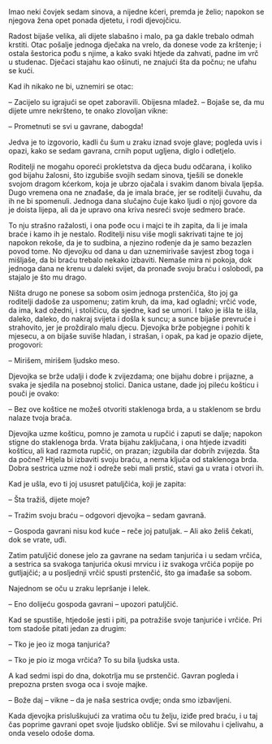 Imao neki čovjek sedam sinova, a nijedne kćeri, premda je želio; napokon se njegova žena opet ponada djetetu, i rodi djevojčicu.

Radost bijaše velika, ali dijete slabašno i malo, pa ga dakle trebalo odmah krstiti. Otac pošalje jednoga dječaka na vrelo, da donese vode za krštenje; i ostala šestorica pođu s njime, a kako svaki htjede da zahvati, padne im vrč u studenac. Dječaci stajahu kao ošinuti, ne znajući šta da počnu; ne ufahu se kući.

Kad ih nikako ne bi, uznemiri se otac:

– Zacijelo su igrajući se opet zaboravili. Obijesna mladež. – Bojaše se, da mu dijete umre nekršteno, te onako zlovoljan vikne:

– Prometnuti se svi u gavrane, dabogda!

Jedva je to izgovorio, kadli ču šum u zraku iznad svoje glave; pogleda uvis i opazi, kako se sedam gavrana, crnih poput ugljena, diglo i odletjelo.

Roditelji ne mogahu oporeći prokletstva da djeca budu odčarana, i koliko god bijahu žalosni, što izgubiše svojih sedam sinova, tješili se donekle svojom dragom kćerkom, koja je ubrzo ojačala i svakim danom bivala ljepša. Dugo vremena ona ne znađaše, da je imala braće, jer se roditelji čuvahu, da ih ne bi spomenuli. Jednoga dana slučajno čuje kako ljudi o njoj govore da je doista lijepa, ali da je upravo ona kriva nesreći svoje sedmero braće.

To nju strašno ražalosti, i ona pođe ocu i majci te ih zapita, da li je imala braće i kamo ih je nestalo. Roditelji nisu više mogli sakrivati tajne te joj napokon rekoše, da je to sudbina, a njezino rođenje da je samo bezazlen povod tome. No djevojku od dana u dan uznemirivaše savjest zbog toga i mišljaše, da bi braću trebalo nekako izbaviti. Nemaše mira ni pokoja, dok jednoga dana ne krenu u daleki svijet, da pronađe svoju braću i oslobodi, pa stajalo je što mu drago.

Ništa drugo ne ponese sa sobom osim jednoga prstenčića, što joj ga roditelji dadoše za uspomenu; zatim kruh, da ima, kad ogladni; vrčić vode, da ima, kad ožedni, i stoličicu, da sjedne, kad se umori. I tako je išla te išla, daleko, daleko, do nakraj svijeta i došla k suncu; a sunce bijaše prevruće i strahovito, jer je proždiralo malu djecu. Djevojka brže pobjegne i pohiti k mjesecu, a on bijaše suviše hladan, i strašan, i opak, pa kad je opazio dijete, progovori:

– Mirišem, mirišem ljudsko meso.

Djevojka se brže udalji i dođe k zvijezdama; one bijahu dobre i prijazne, a svaka je sjedila na posebnoj stolici. Danica ustane, dade joj pileću košticu i pouči je ovako:

– Bez ove koštice ne možeš otvoriti staklenoga brda, a u staklenom se brdu nalaze tvoja braća.

Djevojka uzme košticu, pomno je zamota u rupčić i zaputi se dalje; napokon stigne do staklenoga brda. Vrata bijahu zaključana, i ona htjede izvaditi košticu, ali kad razmota rupčić, on prazan; izgubila dar dobrih zvijezda. Šta da počne? Htjela bi izbaviti svoju braću, a nema ključa od staklenoga brda. Dobra sestrica uzme nož i odreže sebi mali prstić, stavi ga u vrata i otvori ih.

Kad je ušla, evo ti joj ususret patuljčića, koji je zapita:

– Šta tražiš, dijete moje?

– Tražim svoju braću – odgovori djevojka – sedam gavranâ.

– Gospoda gavrani nisu kod kuće – reče joj patuljak. – Ali ako želiš čekati, dok se vrate, uđi.

Zatim patuljčić donese jelo za gavrane na sedam tanjurića i u sedam vrčića, a sestrica sa svakoga tanjurića okusi mrvicu i iz svakoga vrčića popije po gutljajčić; a u posljednji vrčić spusti prstenčić, što ga imađaše sa sobom.

Najednom se oču u zraku lepršanje i lelek.

– Eno dolijeću gospoda gavrani – upozori patuljčić.

Kad se spustiše, htjedoše jesti i piti, pa potražiše svoje tanjuriće i vrčiće. Pri tom stadoše pitati jedan za drugim:

– Tko je jeo iz moga tanjurića?

– Tko je pio iz moga vrčića? To su bila ljudska usta.

A kad sedmi ispi do dna, dokotrlja mu se prstenčić. Gavran pogleda i prepozna prsten svoga oca i svoje majke.

– Bože daj – vikne – da je naša sestrica ovdje; onda smo izbavljeni.

Kada djevojka prisluškujući za vratima oču tu želju, iziđe pred braću, i u taj čas poprime gavrani opet svoje ljudsko obličje. Svi se milovahu i cjelivahu, a onda veselo odoše doma.
